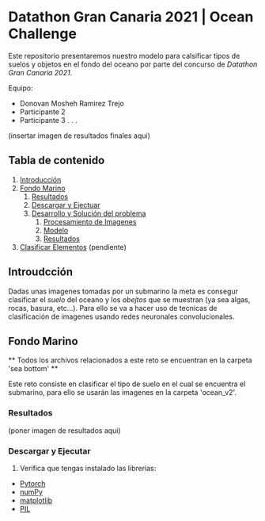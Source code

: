 # Datathon Gran Canaria 2021 | Ocean Challenge

Este repositorio presentaremos nuestro modelo para calsificar tipos de suelos y objetos en el fondo del oceano por parte del concurso de *Datathon Gran Canaria 2021*.

Equipo:

- Donovan Mosheh Ramirez Trejo
- Participante 2
- Participante 3
.
.
.

(insertar imagen de resultados finales aqui)

## Tabla de contenido
1. [Introducción](#introduction)
2. [Fondo Marino](#sea_bottom)
    1. [Resultados](#show_final_results)
    2. [Descargar y Ejectuar](#download_and_execute)
    3. [Desarrollo y Solución del problema](#dev_and_solution)
        1. [Procesamiento de Imagenes](#images)
        2. [Modelo](#model)
        3. [Resultados](#show_results)
3. [Clasificar Elementos](#ocean_chalenge)
    (pendiente)


## Introudcción <a name="introduction"></a>

Dadas unas imagenes tomadas por un submarino la meta es consegur clasificar el *suelo* del oceano y los *obejtos* que se muestran (ya sea algas, rocas, basura, etc...).
Para ello se va a hacer uso de tecnicas de clasificación de imagenes usando redes neuronales convolucionales.

## Fondo Marino <a name="sea_bottom"></a>

** Todos los archivos relacionados a este reto se encuentran en la carpeta 'sea bottom' **

Este reto consiste en clasificar el tipo de suelo en el cual se encuentra el submarino, para ello se usarán las imagenes en la carpeta 'ocean_v2'. 

### Resultados <a name="show_final_results"></a>

(poner imagen de resultados aqui)

### Descargar y Ejecutar <a name="download_and_execute"></a>

1. Verifica que tengas instalado las librerías:
- [Pytorch](https://pytorch.org/)
- [numPy](https://numpy.org/install/)
- [matplotlib](https://matplotlib.org/stable/users/installing.html)
- [PIL](https://pillow.readthedocs.io/en/stable/installation.html)

